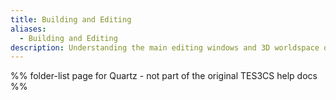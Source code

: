 ```yaml
---
title: Building and Editing
aliases:
  - Building and Editing
description: Understanding the main editing windows and 3D worldspace of The Elder Scrolls Construction Set
---
```

%% folder-list page for Quartz - not part of the original TES3CS help docs %%